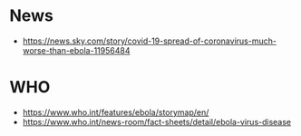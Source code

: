 # News
- https://news.sky.com/story/covid-19-spread-of-coronavirus-much-worse-than-ebola-11956484

# WHO
- https://www.who.int/features/ebola/storymap/en/
- https://www.who.int/news-room/fact-sheets/detail/ebola-virus-disease

